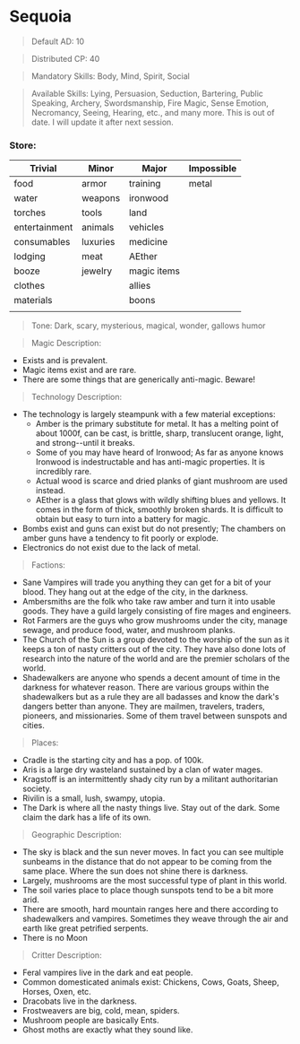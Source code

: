 # Sequoia

> Default AD: 10

> Distributed CP: 40

> Mandatory Skills: Body, Mind, Spirit, Social

> Available Skills:
Lying, Persuasion, Seduction, Bartering, Public Speaking, Archery, Swordsmanship, Fire Magic, Sense Emotion, Necromancy, Seeing, Hearing, etc., and many more. This is out of date. I will update it after next session.

### Store:
| Trivial       | Minor    | Major       | Impossible |
| ------------- | -------- | ----------- | ---------- |
| food          | armor    | training    | metal      |
| water         | weapons  | ironwood    |            |
| torches       | tools    | land        |            |
| entertainment | animals  | vehicles    |            |
| consumables   | luxuries | medicine    |            |
| lodging       | meat     | AEther      |            |
| booze         | jewelry  | magic items |            |
| clothes       |          | allies      |            |
| materials     |          | boons       |            |
|               |          |             |            |

> Tone: Dark, scary, mysterious, magical, wonder, gallows humor

> Magic Description: 
- Exists and is prevalent.
- Magic items exist and are rare.
- There are some things that are generically anti-magic. Beware!

> Technology Description:
- The technology is largely steampunk with a few material exceptions:
    - Amber is the primary substitute for metal. It has a melting point of about 1000f, can be cast, is brittle, sharp, translucent orange, light, and strong--until it breaks.
    - Some of you may have heard of Ironwood; As far as anyone knows Ironwood is indestructable and has anti-magic properties. It is incredibly rare.
    - Actual wood is scarce and dried planks of giant mushroom are used instead.
    - AEther is a glass that glows with wildly shifting blues and yellows. It comes in the form of thick, smoothly broken shards. It is difficult to obtain but easy to turn into a battery for magic.
- Bombs exist and guns can exist but do not presently; The chambers on amber guns have a tendency to fit poorly or explode.
- Electronics do not exist due to the lack of metal.

> Factions:
- Sane Vampires will trade you anything they can get for a bit of your blood. They hang out at the edge of the city, in the darkness.
- Ambersmiths are the folk who take raw amber and turn it into usable goods. They have a guild largely consisting of fire mages and engineers.
- Rot Farmers are the guys who grow mushrooms under the city, manage sewage, and produce food, water, and mushroom planks.
- The Church of the Sun is a group devoted to the worship of the sun as it keeps a ton of nasty critters out of the city. They have also done lots of research into the nature of the world and are the premier scholars of the world.
- Shadewalkers are anyone who spends a decent amount of time in the darkness for whatever reason. There are various groups within the shadewalkers but as a rule they are all badasses and know the dark's dangers better than anyone. They are mailmen, travelers, traders, pioneers, and missionaries. Some of them travel between sunspots and cities.

> Places:
- Cradle is the starting city and has a pop. of 100k.
- Aris is a large dry wasteland sustained by a clan of water mages. 
- Kragstoff is an intermittently shady city run by a militant authoritarian society. 
- Rivilin is a small, lush, swampy, utopia. 
- The Dark is where all the nasty things live. Stay out of the dark. Some claim the dark has a life of its own.

> Geographic Description:
- The sky is black and the sun never moves. In fact you can see multiple sunbeams in the distance that do not appear to be coming from the same place. Where the sun does not shine there is darkness.
- Largely, mushrooms are the most successful type of plant in this world.
- The soil varies place to place though sunspots tend to be a bit more arid.
- There are smooth, hard mountain ranges here and there according to shadewalkers and vampires. Sometimes they weave through the air and earth like great petrified serpents.
- There is no Moon

> Critter Description:
- Feral vampires live in the dark and eat people.
- Common domesticated animals exist: Chickens, Cows, Goats, Sheep, Horses, Oxen, etc.
- Dracobats live in the darkness.
- Frostweavers are big, cold, mean, spiders.
- Mushroom people are basically Ents.
- Ghost moths are exactly what they sound like.
